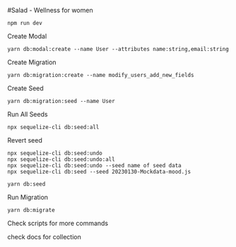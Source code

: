 #Salad - Wellness for women

```
npm run dev
```
Create Modal

```
yarn db:modal:create --name User --attributes name:string,email:string
```

Create Migration

```
yarn db:migration:create --name modify_users_add_new_fields
```

Create Seed

```
yarn db:migration:seed --name User
```

Run All Seeds

```
npx sequelize-cli db:seed:all
```
Revert seed
```
npx sequelize-cli db:seed:undo
npx sequelize-cli db:seed:undo:all
npx sequelize-cli db:seed:undo --seed name of seed data
npx sequelize-cli db:seed --seed 20230130-Mockdata-mood.js
```
```
yarn db:seed
```

Run Migration

```
yarn db:migrate
```

Check scripts for more commands

check docs for collection
